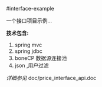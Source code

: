 #interface-example

一个接口项目示例...

**技术包含:**

1. spring mvc
2. spring jdbc
3. boneCP 数据源连接池
4. json ,用户过滤


*详细参见*
doc/price_interface_api.doc
